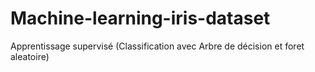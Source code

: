# Machine-learning-iris-dataset
Apprentissage supervisé (Classification avec Arbre de décision et foret aleatoire)
